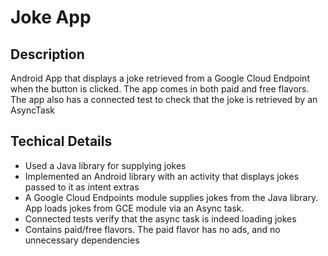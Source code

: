 # Joke App
Description
-------
Android App that displays a joke retrieved from a Google Cloud Endpoint when the button is clicked. The app comes in both paid and free flavors. The app also has a connected test to check that the joke is retrieved by an AsyncTask

Techical Details
--------
- Used a Java library for supplying jokes
- Implemented an Android library with an activity that displays jokes passed to it as intent extras
- A Google Cloud Endpoints module supplies jokes from the Java library. App loads jokes from GCE module via an Async task.
- Connected tests verify that the async task is indeed loading jokes
- Contains paid/free flavors. The paid flavor has no ads, and no unnecessary dependencies
